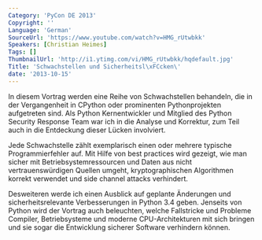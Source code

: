 ```yaml
---
Category: 'PyCon DE 2013'
Copyright: ''
Language: 'German'
SourceUrl: 'https://www.youtube.com/watch?v=HMG_rUtwbkk'
Speakers: [Christian Heimes]
Tags: []
ThumbnailUrl: 'http://i1.ytimg.com/vi/HMG_rUtwbkk/hqdefault.jpg'
Title: 'Schwachstellen und Sicherheitsl\xFCcken\'
date: '2013-10-15'
---
```

In diesem Vortrag werden eine Reihe von Schwachstellen behandeln, die in der Vergangenheit in CPython oder prominenten Pythonprojekten aufgetreten sind. Als Python Kernentwickler und Mitglied des Python Security Response Team war ich in die Analyse und Korrektur, zum Teil auch in die Entdeckung dieser Lücken involviert.

Jede Schwachstelle zählt exemplarisch einen oder mehrere typische Programmierfehler auf. Mit Hilfe von best practices wird gezeigt, wie man sicher mit Betriebsystemressourcen und Daten aus nicht vertrauenswürdigen Quellen umgeht, kryptographischen Algorithmen korrekt verwendet und side channel attacks verhindert.

Desweiteren werde ich einen Ausblick auf geplante Änderungen und sicherheitsrelevante Verbesserungen in Python 3.4 geben. Jenseits von Python wird der Vortrag auch beleuchten, welche Fallstricke und Probleme Compiler, Betriebsysteme und moderne CPU-Architekturen mit sich bringen und sie sogar die Entwicklung sicherer Software verhindern können.

